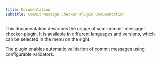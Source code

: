 ```yaml
---
title: Documentation
subtitle: Commit Message Checker Plugin Documentation
---
```

This documentation describes the usage of scm-commit-message-checker-plugin. It is available in different languages and versions, which can be selected in the menu on the right.

The plugin enables automatic validation of commit messages using configurable validators.
